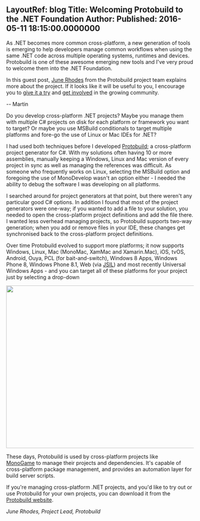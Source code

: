 LayoutRef: blog
Title: Welcoming Protobuild to the .NET Foundation
Author: 
Published: 2016-05-11 18:15:00.0000000
---
<p>As .NET becomes more common cross-platform, a new generation of tools is emerging to help developers manage common workflows when using the same .NET code across multiple operating systems, <g class="gr_ gr_48 gr-alert gr_gramm gr_run_anim Punctuation only-ins replaceWithoutSep" id="48" data-gr-id="48">runtimes</g> and devices. Protobuild is one of these awesome emerging new tools and I've very proud to welcome them into the .NET Foundation.&nbsp;</p>

<p>In this guest post, <a href="https://github.com/hach-que">June Rhodes</a>&nbsp;from the Protobuild project team explains more about the project. If it looks like it will be useful to you, I encourage you to&nbsp;<a href="http://protobuild.org/">give it a try</a>&nbsp;and&nbsp;<a href="https://github.com/protobuild">get involved</a> in the growing community.</p>

<p>-- Martin</p>

<p>Do you develop <g class="gr_ gr_51 gr-alert gr_gramm gr_run_anim Punctuation multiReplace" id="51" data-gr-id="51">cross-platform .</g>NET projects? Maybe you manage them with multiple C# projects on disk for each platform or framework you want to target? Or maybe you use MSBuild conditionals to target multiple platforms and <g class="gr_ gr_38 gr-alert gr_spell gr_run_anim ContextualSpelling" id="38" data-gr-id="38">fore-go</g> the use of Linux or Mac IDEs for .NET?</p>

<p>I had used both techniques before I developed <a href="https://protobuild.org/">Protobuild</a>; a cross-platform project generator for C#. With my solutions often having 10 or more assemblies, manually keeping a Windows, <g class="gr_ gr_42 gr-alert gr_gramm gr_run_anim Punctuation only-ins replaceWithoutSep" id="42" data-gr-id="42">Linux</g> and Mac version of every project in sync as well as managing the references was difficult. As someone who frequently works on Linux, selecting the MSBuild option and foregoing the use of MonoDevelop wasn't an option either - I needed the ability to debug the software I was developing on all platforms.</p>

<p>I searched around for project generators at that point, but there weren't any particular good C# options. <g class="gr_ gr_44 gr-alert gr_gramm gr_run_anim Punctuation multiReplace" id="44" data-gr-id="44">In addition</g> I found that most of the project generators were one-way; if you wanted to add a file to your solution, you needed to open the cross-platform project definitions and add the file there. I wanted less overhead managing projects, so Protobuild supports two-way generation; when you add or remove files in your IDE, these changes get <g class="gr_ gr_46 gr-alert gr_spell gr_run_anim ContextualSpelling multiReplace" id="46" data-gr-id="46">synchronised</g> back to the cross-platform project definitions.</p>

<p>Over time Protobuild evolved to support more platforms; it now supports Windows, Linux, Mac (MonoMac, XamMac and Xamarin.Mac), iOS, tvOS, Android, Ouya, PCL (for bait-and-switch), Windows 8 Apps, Windows Phone 8, Windows Phone 8.1, Web (via <a href="http://jsil.org/">JSIL</a>) and most recently Universal Windows Apps - and you can target all of these platforms for your project just by selecting a drop-down</p>

<p><img width="725" height="436" alt="" src="assets/posts/dimagLogo.png" style="display: block; margin-left: auto; margin-right: auto;" /></p>

<p>These days, Protobuild is used by cross-platform projects like <a href="http://www.monogame.net/">MonoGame</a>&nbsp;to manage their projects and dependencies. It's capable of cross-platform package <g class="gr_ gr_39 gr-alert gr_gramm gr_run_anim Punctuation only-del replaceWithoutSep" id="39" data-gr-id="39">management,</g> and provides an automation layer for build server scripts.</p>

<p>If you're managing cross-platform .NET projects, and you'd like to try out or use Protobuild for your own projects, you can download it from the <a href="https://protobuild.org/">Protobuild website</a>.</p>

<p><em>June Rhodes, Project Lead, Protobuild</em></p>
